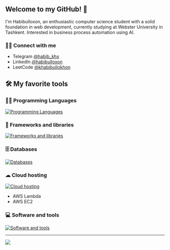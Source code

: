 ## Welcome to my GitHub! 🦾

I'm Habibulloxon, an enthusiastic computer science student with a solid foundation in web development, currently studying at Webster University in Tashkent. Interested in business process automation using AI.

### 🙋‍♂️ Connect with me
- Telegram [@habib_khx](https://t.me/habib_khx)
- LinkedIn [@habibulloxon](https://www.linkedin.com/in/habibulloxon-xayrulloxo-jayev-84b722283/)
- LeetCode [@khabibullokhon](https://leetcode.com/u/khabibullokhon/)

## 🛠️ My favorite tools


### 👨‍💻 Programming Languages

[![Programming Languages](https://skillicons.dev/icons?i=php,js,go)](https://skillicons.dev)

### 🧰 Frameworks and libraries

[![Frameworks and libraries](https://skillicons.dev/icons?i=laravel,react,nodejs,vite,nextjs,bootstrap,tailwind)](https://skillicons.dev)

### 🗄️ Databases

[![Databases](https://skillicons.dev/icons?i=sqlite,mysql)](https://skillicons.dev)

### ☁ Cloud hosting
[![Cloud hosting](https://skillicons.dev/icons?i=vercel,netlify,aws)](https://skillicons.dev)
- AWS Lambda
- AWS EC2

### 💻 Software and tools
[![Software and tools](https://skillicons.dev/icons?i=git,vscode,figma,notion)](https://skillicons.dev)

---
[![](https://visitcount.itsvg.in/api?id=habibulloxon&icon=0&color=12)](https://visitcount.itsvg.in)
